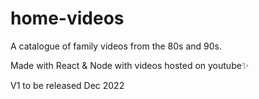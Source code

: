 # home-videos
A catalogue of family videos from the 80s and 90s. 

Made with React & Node with videos hosted on youtube✨

V1 to be released Dec 2022
